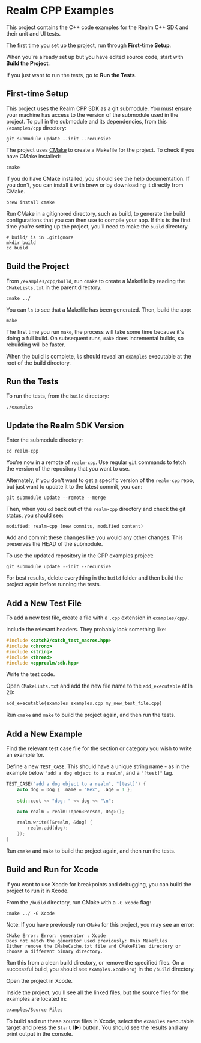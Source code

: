 # Realm CPP Examples

This project contains the C++ code examples for the Realm C++ SDK and 
their unit and UI tests.

The first time you set up the project, run through **First-time Setup**. 

When you're already set up but you have edited source code, start with 
**Build the Project**.

If you just want to run the tests, go to **Run the Tests**.

## First-time Setup

This project uses the Realm CPP SDK as a git submodule. You must ensure 
your machine has access to the version of the submodule used in the project. 
To pull in the submodule and its dependencies, from this `/examples/cpp`
directory:

```shell
git submodule update --init --recursive
```

The project uses [CMake](https://cmake.org/) to create a Makefile for the 
project. To check if you have CMake installed:

```shell
cmake
```

If you do have CMake installed, you should see the help documentation. If 
you don't, you can install it with brew or by downloading it directly from CMake.

```shell
brew install cmake
```

Run CMake in a gitignored directory, such as build, to generate the build 
configurations that you can then use to compile your app. If this is the
first time you're setting up the project, you'll need to make the `build` 
directory.

```shell
# build/ is in .gitignore
mkdir build
cd build
```

## Build the Project

From `/examples/cpp/build`, run `cmake` to create a Makefile by reading the 
`CMakeLists.txt` in the parent directory.

```shell
cmake ../
```

You can `ls` to see that a Makefile has been generated. Then, build the app:

```shell
make
```

The first time you run `make`, the process will take some time because it's
doing a full build. On subsequent runs, `make` does incremental builds, so
rebuilding will be faster.

When the build is complete, `ls` should reveal an `examples` executable
at the root of the build directory.

## Run the Tests

To run the tests, from the `build` directory:

```shell
./examples
```

## Update the Realm SDK Version

Enter the submodule directory:

```shell
cd realm-cpp
```

You're now in a remote of `realm-cpp`. Use regular `git` commands to fetch
the version of the repository that you want to use. 

Alternately, if you don't want to get a specific version of the `realm-cpp` 
repo, but just want to update it to the latest commit, you can:

```shell
git submodule update --remote --merge
```

Then, when you `cd` back out of the `realm-cpp` directory and check the 
git status, you should see:

```shell
modified: realm-cpp (new commits, modified content)
```

Add and commit these changes like you would any other changes. This preserves
the HEAD of the submodule.

To use the updated repository in the CPP examples project:

```shell
git submodule update --init --recursive
```

For best results, delete everything in the `build` folder and then build
the project again before running the tests.

## Add a New Test File

To add a new test file, create a file with a `.cpp` extension in `examples/cpp/`.

Include the relevant headers. They probably look something like:

```cpp
#include <catch2/catch_test_macros.hpp>
#include <chrono>
#include <string>
#include <thread>
#include <cpprealm/sdk.hpp>
```

Write the test code.

Open `CMakeLists.txt` and add the new file name to the `add_executable` at ln 20:

```txt
add_executable(examples examples.cpp my_new_test_file.cpp)
```

Run `cmake` and `make` to build the project again, and then run the tests.

## Add a New Example

Find the relevant test case file for the section or category you wish to write
an example for.

Define a new `TEST_CASE`. This should have a unique string name - as in the 
example below `"add a dog object to a realm"`, and a `"[test]"` tag.

```cpp
TEST_CASE("add a dog object to a realm", "[test]") {
    auto dog = Dog { .name = "Rex", .age = 1 };
    
    std::cout << "dog: " << dog << "\n";

    auto realm = realm::open<Person, Dog>();

    realm.write([&realm, &dog] {
        realm.add(dog);
    });
}
```

Run `cmake` and `make` to build the project again, and then run the tests.

## Build and Run for Xcode

If you want to use Xcode for breakpoints and debugging, you can build 
the project to run it in Xcode. 

From the `/build` directory, run CMake with a `-G xcode` flag:

```shell
cmake ../ -G Xcode
```

Note: If you have previously run `CMake` for this project, you may see an
error:

```shell
CMake Error: Error: generator : Xcode
Does not match the generator used previously: Unix Makefiles
Either remove the CMakeCache.txt file and CMakeFiles directory or choose a different binary directory.
```

Run this from a clean build directory, or remove the specified files. On a 
successful build, you should see `examples.xcodeproj` in the `/build` directory.

Open the project in Xcode.

Inside the project, you'll see all the linked files, but the source files 
for the examples are located in:

`examples/Source Files`

To build and run these source files in Xcode, select the `examples` executable
target and press the `Start` (▶) button. You should see the results and any
print output in the console.
